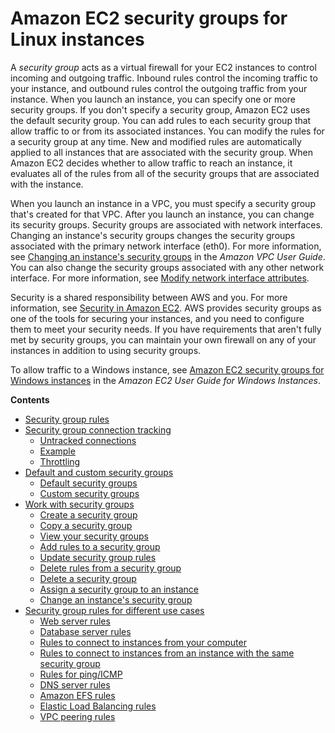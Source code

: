 # Amazon EC2 security groups for Linux instances<a name="ec2-security-groups"></a>

A *security group* acts as a virtual firewall for your EC2 instances to control incoming and outgoing traffic\. Inbound rules control the incoming traffic to your instance, and outbound rules control the outgoing traffic from your instance\. When you launch an instance, you can specify one or more security groups\. If you don't specify a security group, Amazon EC2 uses the default security group\. You can add rules to each security group that allow traffic to or from its associated instances\. You can modify the rules for a security group at any time\. New and modified rules are automatically applied to all instances that are associated with the security group\. When Amazon EC2 decides whether to allow traffic to reach an instance, it evaluates all of the rules from all of the security groups that are associated with the instance\.

When you launch an instance in a VPC, you must specify a security group that's created for that VPC\. After you launch an instance, you can change its security groups\. Security groups are associated with network interfaces\. Changing an instance's security groups changes the security groups associated with the primary network interface \(eth0\)\. For more information, see [Changing an instance's security groups](https://docs.aws.amazon.com/vpc/latest/userguide/VPC_SecurityGroups.html#SG_Changing_Group_Membership) in the *Amazon VPC User Guide*\. You can also change the security groups associated with any other network interface\. For more information, see [Modify network interface attributes](using-eni.md#modify-network-interface-attributes)\.

Security is a shared responsibility between AWS and you\. For more information, see [Security in Amazon EC2](ec2-security.md)\. AWS provides security groups as one of the tools for securing your instances, and you need to configure them to meet your security needs\. If you have requirements that aren't fully met by security groups, you can maintain your own firewall on any of your instances in addition to using security groups\.

To allow traffic to a Windows instance, see [Amazon EC2 security groups for Windows instances](https://docs.aws.amazon.com/AWSEC2/latest/WindowsGuide/using-network-security.html) in the *Amazon EC2 User Guide for Windows Instances*\.

**Contents**
+ [Security group rules](security-group-rules.md)
+ [Security group connection tracking](security-group-connection-tracking.md)
  + [Untracked connections](security-group-connection-tracking.md#untracked-connections)
  + [Example](security-group-connection-tracking.md#connection-tracking-example)
  + [Throttling](security-group-connection-tracking.md#connection-tracking-throttling)
+ [Default and custom security groups](default-custom-security-groups.md)
  + [Default security groups](default-custom-security-groups.md#default-security-group)
  + [Custom security groups](default-custom-security-groups.md#creating-your-own-security-groups)
+ [Work with security groups](working-with-security-groups.md)
  + [Create a security group](working-with-security-groups.md#creating-security-group)
  + [Copy a security group](working-with-security-groups.md#copy-security-group)
  + [View your security groups](working-with-security-groups.md#describing-security-group)
  + [Add rules to a security group](working-with-security-groups.md#adding-security-group-rule)
  + [Update security group rules](working-with-security-groups.md#updating-security-group-rules)
  + [Delete rules from a security group](working-with-security-groups.md#deleting-security-group-rule)
  + [Delete a security group](working-with-security-groups.md#deleting-security-group)
  + [Assign a security group to an instance](working-with-security-groups.md#assigning-security-group)
  + [Change an instance's security group](working-with-security-groups.md#changing-security-group)
+ [Security group rules for different use cases](security-group-rules-reference.md)
  + [Web server rules](security-group-rules-reference.md#sg-rules-web-server)
  + [Database server rules](security-group-rules-reference.md#sg-rules-db-server)
  + [Rules to connect to instances from your computer](security-group-rules-reference.md#sg-rules-local-access)
  + [Rules to connect to instances from an instance with the same security group](security-group-rules-reference.md#sg-rules-other-instances)
  + [Rules for ping/ICMP](security-group-rules-reference.md#sg-rules-ping)
  + [DNS server rules](security-group-rules-reference.md#sg-rules-dns)
  + [Amazon EFS rules](security-group-rules-reference.md#sg-rules-efs)
  + [Elastic Load Balancing rules](security-group-rules-reference.md#sg-rules-elb)
  + [VPC peering rules](security-group-rules-reference.md#peer-vpc-rules)